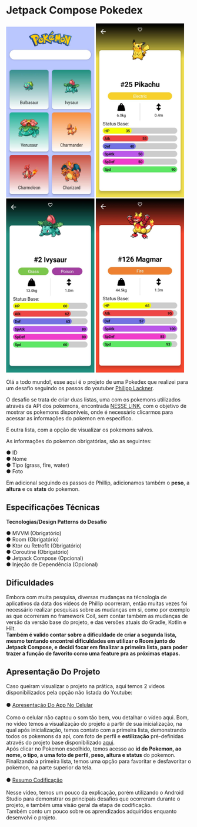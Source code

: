 # Jetpack Compose Pokedex

<img src="https://github.com/diandrade/Pokedex-Challenge/blob/cb67ea904f42e682957728ea821722d6d30ce1b1/img/WhatsApp%20Image%202022-08-22%20at%2007.45.05.jpeg" alt="JetNews" width="240"></img>
<img src="https://github.com/diandrade/Pokedex-Challenge/blob/784d3a24e31c9cf02ec833fdd67f7cb1f77ecc97/img/WhatsApp%20Image%202022-08-22%20at%2007.45.05%20(2).jpeg" alt="JetNews" width="240"></img>
<img src="https://github.com/diandrade/Pokedex-Challenge/blob/885ad43aa317ab55679afd46ac0d501964b99fee/img/WhatsApp%20Image%202022-08-22%20at%2007.45.05%20(1).jpeg" alt="JetNews" width="240"></img>
<img src="https://github.com/diandrade/Pokedex-Challenge/blob/cb67ea904f42e682957728ea821722d6d30ce1b1/img/WhatsApp%20Image%202022-08-22%20at%2007.45.06.jpeg" alt="JetNews" width="240"></img>


Olá a todo mundo!, esse aqui é o projeto de uma Pokedex que realizei para um desafio seguindo os passos do youtuber [Philipp Lackner](https://www.youtube.com/c/PhilippLackner).

O desafio se trata de criar duas listas, uma com os pokemons utilizados através da API dos pokemons, encontrada [NESSE LINK](https://pokeapi.co), com o objetivo de mostrar os pokemons disponíveis, onde é necessário clicarmos para acessar as informações do pokemon em específico.

E outra lista, com a opção de visualizar os pokemons salvos.

As informações do pokemon obrigatórias, são as seguintes:

● ID
<br/>
● Nome
<br/>
● Tipo (grass, fire, water)
<br/>
● Foto

Em adicional seguindo os passos de Phillip, adicionamos também o **peso**, a **altura** e os **stats** do pokemon.

## Especificações Técnicas

**Tecnologias/Design Patterns do Desafio**

● MVVM (Obrigatório)
<br/>
● Room (Obrigatório)
<br/>
● Ktor ou Retrofit (Obrigatório)
<br/>
● Coroutine (Obrigatório)
<br/>
● Jetpack Compose (Opcional)
<br/>
● Injeção de Dependência (Opcional) 

## Dificuldades

Embora com muita pesquisa, diversas mudanças na técnologia de aplicativos da data dos vídeos de Phillip ocorreram, então muitas vezes foi necessário realizar pesquisas sobre as mudanças em si, como por exemplo as que ocorreram no framework Coil, sem contar também as mudanças de versão da versão base do projeto, e das versões atuais do Gradle, Kotlin e Hilt.
<br/>
**Também é valido contar sobre a dificuldade de criar a segunda lista, mesmo tentando encontrei dificuldades em utilizar o Room junto do Jetpack Compose, e decidi focar em finalizar a primeira lista, para poder trazer a função de favorito como uma feature pra as próximas etapas.**

## Apresentação Do Projeto

Caso queiram visualizar o projeto na prática, aqui temos 2 videos disponibilizados pela opção não listada do Youtube:
<br/>
<br/>
● [Apresentação Do App No Celular](https://youtu.be/wcucE0zaZ-k)
<br/>
<br/>
Como o celular não captou o som tão bem, vou detalhar o vídeo aqui. Bom, no vídeo temos a visualização do projeto a partir de sua inicialização, na qual após inicialização, temos contato com a primeira lista, demonstrando todos os pokemons da api, com foto de perfil e **estilização** pré-definidas através do projeto base disponibilizado [aqui](https://github.com/philipplackner/JetpackComposePokedex).
<br/>
Após clicar no Pokemon escolhido, temos acesso ao **id do Pokemon, ao nome, o tipo, a uma foto de perfil, peso, altura e status** do pokemon.
<br/>
Finalizando a primeira lista, temos uma opção para favoritar e desfavoritar o pokemon, na parte superior da tela.
<br/>
<br/>
● [Resumo Codificação](https://youtu.be/VZC6Ux_wCTY)
<br/>
<br/>
Nesse vídeo, temos um pouco da explicação, porém utilizando o Android Studio para demonstrar os principais desafios que ocorreram durante o projeto, e também uma visão geral da etapa de codificação.
<br/>
Também conto um pouco sobre os aprendizados adquiridos enquanto desenvolvi o projeto.








